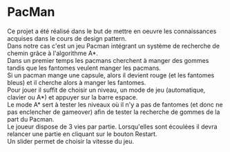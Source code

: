 # PacMan
Ce projet a été réalisé dans le but de mettre en oeuvre les connaissances acquises dans le cours de design pattern.<br/>Dans notre cas c'est un jeu Pacman intégrant un système de recherche de chemin grâce à l'algorithme A*. <br/>
Dans un premier temps les pacmans cherchent à manger des gommes tandis que les fantomes veulent manger les pacmans. <br/>
Si un pacman mange une capsule, alors il devient rouge (et les fantomes bleus) et il cherche alors à manger les fantomes. <br/>
Pour jouer il suffit de choisir un niveau, un mode de jeu (automatique, clavier ou A*) et appuyer sur la barre espace. <br/>
Le mode A* sert à tester les niveaux où il n'y a pas de fantomes (et donc ne pas enclencher de gameover) afin de tester la recherche de gommes de la part du Pacman. <br/>
Le joueur dispose de 3 vies par partie. Lorsqu'elles sont écoulées il devra relancer une partie en cliquant sur le bouton Restart. <br/>
Un slider permet de choisir la vitesse du jeu.

